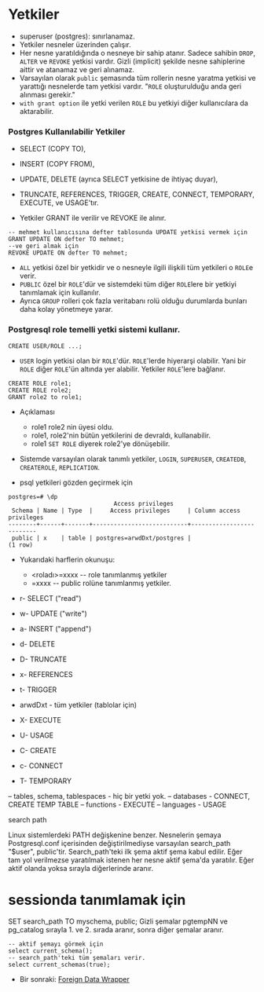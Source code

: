 # Yetkiler
* superuser (postgres): sınırlanamaz.
* Yetkiler nesneler üzerinden çalışır.
* Her nesne yaratıldığında o nesneye bir sahip atanır. Sadece sahibin `DROP`, `ALTER`  ve `REVOKE` yetkisi vardır. Gizli (implicit) şekilde nesne sahiplerine aittir ve atanamaz ve geri alınamaz.
* Varsayılan olarak `public` şemasında tüm rollerin nesne yaratma yetkisi ve yarattığı nesnelerde tam yetkisi vardır. "`ROLE` oluşturulduğu anda geri alınması gerekir."
* `with grant option` ile yetki verilen `ROLE` bu yetkiyi diğer kullanıcılara da aktarabilir.

### Postgres Kullanılabilir Yetkiler
* SELECT (COPY TO),

* INSERT (COPY FROM),

* UPDATE, DELETE (ayrıca SELECT yetkisine de ihtiyaç duyar),

* TRUNCATE, REFERENCES, TRIGGER, CREATE, CONNECT, TEMPORARY, EXECUTE, ve USAGE'tır.

* Yetkiler GRANT ile verilir ve REVOKE ile alınır.

```
-- mehmet kullanıcısına defter tablosunda UPDATE yetkisi vermek için
GRANT UPDATE ON defter TO mehmet;
--ve geri almak için
REVOKE UPDATE ON defter TO mehmet;
```
* `ALL` yetkisi özel bir yetkidir ve o nesneyle ilgili ilişkili tüm yetkileri o `ROLE`e verir.
* `PUBLIC` özel bir `ROLE`'dür  ve sistemdeki tüm diğer `ROLE`lere bir yetkiyi tanımlamak için kullanılır.
* Ayrıca `GROUP` rolleri çok fazla veritabanı rolü olduğu durumlarda bunları daha kolay yönetmeye yarar.


### Postgresql role temelli yetki sistemi kullanır.

```
CREATE USER/ROLE ...;

```

* `USER` login yetkisi olan bir `ROLE`'dür.  `ROLE`'lerde hiyerarşi olabilir. Yani bir `ROLE` diğer `ROLE`'ün altında yer alabilir. Yetkiler `ROLE`'lere bağlanır.

```
CREATE ROLE role1;
CREATE ROLE role2;
GRANT role2 to role1;

```
* Açıklaması
  - role1 role2 nin üyesi oldu.
  - role1, role2'nin bütün yetkilerini de devraldı, kullanabilir.
  - role1 `SET ROLE` diyerek role2'ye dönüşebilir.

* Sistemde varsayılan olarak tanımlı yetkiler, `LOGIN`, `SUPERUSER`, `CREATEDB`, `CREATEROLE`, `REPLICATION`.

* psql yetkileri gözden geçirmek için

```
postgres=# \dp
                              Access privileges
 Schema | Name | Type  |     Access privileges     | Column access privileges
--------+------+-------+---------------------------+--------------------------
 public | x    | table | postgres=arwdDxt/postgres |
(1 row)

```
* Yukarıdaki harflerin okunuşu:
  - <roladı>=xxxx -- role tanımlanmış yetkiler
  - =xxxx -- public rolüne tanımlanmış yetkiler.

* r- SELECT ("read")
* w- UPDATE ("write")
* a- INSERT ("append")
* d- DELETE
* D- TRUNCATE
* x- REFERENCES
* t- TRIGGER
* arwdDxt - tüm yetkiler (tablolar için)
* X- EXECUTE
* U- USAGE
* C- CREATE
* c- CONNECT
* T- TEMPORARY

– tables, schema, tablespaces - hiç bir yetki yok.
– databases - CONNECT, CREATE TEMP TABLE
– functions - EXECUTE
– languages - USAGE

search path

Linux sistemlerdeki PATH değişkenine benzer. Nesnelerin şemaya Postgresql.conf içerisinden değiştirilmediyse varsayılan search_path "$user", public'tir. Search_path'teki ilk şema aktif şema kabul edilir. Eğer tam yol verilmezse yaratılmak istenen her nesne aktif şema'da yaratılır. Eğer aktif olanda yoksa sırayla diğerlerinde aranır.

# sessionda tanımlamak için
SET search_path TO myschema, public;
Gizli şemalar
pgtempNN ve pg_catalog sırayla 1. ve 2. sırada aranır, sonra diğer şemalar aranır.

```
-- aktif şemayı görmek için
select current_schema();
-- search_path'teki tüm şemaları verir.
select current_schemas(true);
```

* Bir sonraki:
[Foreign Data Wrapper](fdw.md)
